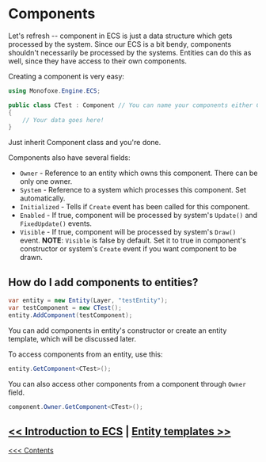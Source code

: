 # Components

Let's refresh -- component in ECS is just a data structure which gets processed by the system. Since our ECS is a bit bendy, components shouldn't necessarily be processed by the systems. Entities can do this as well, since they have access to their own components.

Creating a component is very easy:

```C#
using Monofoxe.Engine.ECS;

public class CTest : Component // You can name your components either CYourName or YourNameComponent.
{
	// Your data goes here!
}
```

Just inherit Component class and you're done. 

Components also have several fields:

- `Owner` - Reference to an entity which owns this component. There can be only one owner.
- `System` - Reference to a system which processes this component. Set automatically.
- `Initialized` - Tells if `Create` event has been called for this component.
- `Enabled` - If true, component will be processed by system's `Update()` and `FixedUpdate()` events.
- `Visible` - If true, component will be processed by system's `Draw()` event. **NOTE**: `Visible` is false by default. Set it to true in component's constructor or system's `Create` event if you want component to be drawn.

## How do I add components to entities?

```C#
var entity = new Entity(Layer, "testEntity");
var testComponent = new CTest();
entity.AddComponent(testComponent);
```

You can add components in entity's constructor or create an entity template, which will be discussed later.

To access components from an entity, use this:

```C#
entity.GetComponent<CTest>();
```

You can also access other components from a component through `Owner` field.

```C#
component.Owner.GetComponent<CTest>();
```

 

## [<< Introduction to ECS](IntroductionToECS.md)	|	[Entity templates >>](EntityTemplates.md)

[<<< Contents](../Contents.md)

